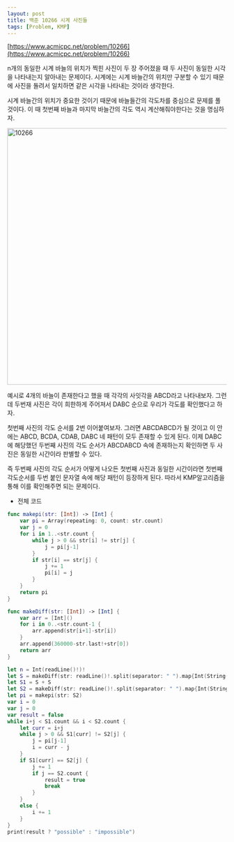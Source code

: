 ```yaml
---
layout: post
title: 백준 10266 시계 사진들
tags: [Problem, KMP]
---
```


[https://www.acmicpc.net/problem/10266](https://www.acmicpc.net/problem/10266)

n개의 동일한 시계 바늘의 위치가 찍힌 사진이 두 장 주어졌을 때 두 사진이 동일한 시각을 나타내는지 알아내는 문제이다. 시계에는 시계 바늘간의 위치만 구분할 수 있기 때문에 사진을 돌려서 일치하면 같은 시각을 나타내는 것이라 생각한다.  

시계 바늘간의 위치가 중요한 것이기 때문에 바늘들간의 각도차를 중심으로 문제를 풀 것이다. 이 때 첫번째 바늘과 마지막 바늘간의 각도 역시 계산해줘야한다는 것을 명심하자.  

<img width="588" alt="10266" src="https://user-images.githubusercontent.com/78075226/122160782-7dc93580-ceab-11eb-80e0-f5c0a5b78944.png">

예시로 4개의 바늘이 존재한다고 했을 때 각각의 사잇각을 ABCD라고 나타내보자. 그런데 두번재 사진은 각이 희한하게 주어져서 DABC 순으로 우리가 각도를 확인했다고 하자.  

첫번째 사진의 각도 순서를 2번 이어붙여보자. 그러면 ABCDABCD가 될 것이고 이 안에는 ABCD, BCDA, CDAB, DABC 네 패턴이 모두 존재할 수 있게 된다. 이제 DABC에 해당했던 두번째 사진의 각도 순서가 ABCDABCD 속에 존재하는지 확인하면 두 사진은 동일한 시간이라 판별할 수 있다.  

즉 두번째 사진의 각도 순서가 어떻게 나오든 첫번째 사진과 동일한 시간이라면 첫번째 각도순서를 두번 붙인 문자열 속에 해당 패턴이 등장하게 된다. 따라서 KMP알고리즘을 통해 이를 확인해주면 되는 문제이다.  

- 전체 코드



```swift
func makepi(str: [Int]) -> [Int] {
    var pi = Array(repeating: 0, count: str.count)
    var j = 0
    for i in 1..<str.count {
        while j > 0 && str[i] != str[j] {
            j = pi[j-1]
        }
        if str[i] == str[j] {
            j += 1
            pi[i] = j
        }
    }
    return pi
}

func makeDiff(str: [Int]) -> [Int] {
    var arr = [Int]()
    for i in 0..<str.count-1 {
        arr.append(str[i+1]-str[i])
    }
    arr.append(360000-str.last!+str[0])
    return arr
}

let n = Int(readLine()!)!
let S = makeDiff(str: readLine()!.split(separator: " ").map{Int(String($0))!}.sorted())
let S1 = S + S
let S2 = makeDiff(str: readLine()!.split(separator: " ").map{Int(String($0))!}.sorted())
let pi = makepi(str: S2)
var i = 0
var j = 0
var result = false
while i+j < S1.count && i < S2.count {
    let curr = i+j
    while j > 0 && S1[curr] != S2[j] {
        j = pi[j-1]
        i = curr - j
    }
    if S1[curr] == S2[j] {
        j += 1
        if j == S2.count {
            result = true
            break
        }
    }
    else {
        i += 1
    }
}
print(result ? "possible" : "impossible")
```

